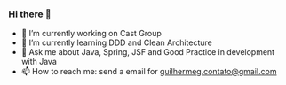 ### Hi there 👋

- 🔭 I’m currently working on Cast Group
- 🌱 I’m currently learning DDD and Clean Architecture
- 💬 Ask me about Java, Spring, JSF and Good Practice in development with Java
- 📫 How to reach me: send a email for guilhermeg.contato@gmail.com

